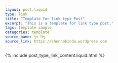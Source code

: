 ```yaml
---
layout: post.liquid
type: link
title: "Template for link type Post"
excerpt: "This is a template for link type post."
tags: template sample
categories: template
source_name: শূন্য বিন্দু
source_link: https://shunnobindu.wordpress.com
---
```


{% include post_type_link_content.liquid.html %}